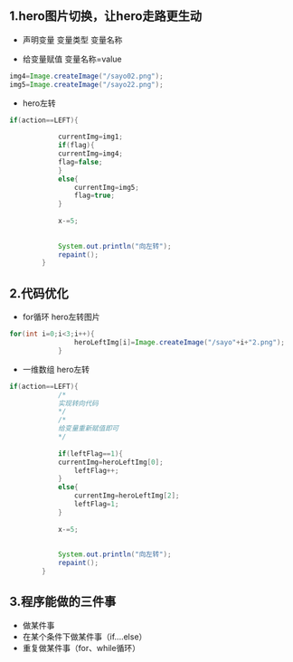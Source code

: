 ## 1.hero图片切换，让hero走路更生动
- 声明变量
变量类型 变量名称

- 给变量赋值
变量名称=value

```Java
img4=Image.createImage("/sayo02.png");
img5=Image.createImage("/sayo22.png");
  ```


- hero左转
```java
if(action==LEFT){
		
			currentImg=img1;
			if(flag){
			currentImg=img4;
			flag=false;
			}
			else{
				currentImg=img5;
				flag=true;
			}
		
			x-=5;
			
			
			System.out.println("向左转");
			repaint();
		}
  ```

## 2.代码优化
- for循环
 hero左转图片
```java
for(int i=0;i<3;i++){
				heroLeftImg[i]=Image.createImage("/sayo"+i+"2.png");
			}
  ```

- 一维数组
 hero左转
```java
if(action==LEFT){
			/*
			实现转向代码
			*/
			/*
			给变量重新赋值即可
			*/
			
			if(leftFlag==1){
			currentImg=heroLeftImg[0];
				leftFlag++;
			}
			else{
				currentImg=heroLeftImg[2];
				leftFlag=1;
			}
		
			x-=5;
			
			
			System.out.println("向左转");
			repaint();
		}

```

## 3.程序能做的三件事

- 做某件事
- 在某个条件下做某件事（if....else）
- 重复做某件事（for、while循环）